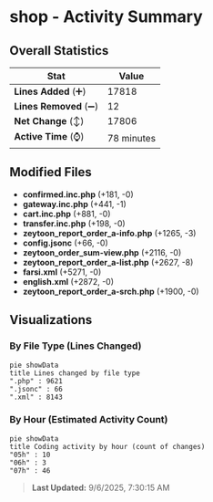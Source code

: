 # shop - Activity Summary 

## Overall Statistics

| Stat                   | Value                                                             |
| ---------------------- | ----------------------------------------------------------------- |
| **Lines Added** (➕)   | 17818                                          |
| **Lines Removed** (➖) | 12                                        |
| **Net Change** (↕)    | 17806                |
| **Active Time** (⌚)   | 78 minutes |


## Modified Files
- **confirmed.inc.php** (+181, -0)
- **gateway.inc.php** (+441, -1)
- **cart.inc.php** (+881, -0)
- **transfer.inc.php** (+198, -0)
- **zeytoon_report_order_a-info.php** (+1265, -3)
- **config.jsonc** (+66, -0)
- **zeytoon_order_sum-view.php** (+2116, -0)
- **zeytoon_report_order_a-list.php** (+2627, -8)
- **farsi.xml** (+5271, -0)
- **english.xml** (+2872, -0)
- **zeytoon_report_order_a-srch.php** (+1900, -0)

## Visualizations

### By File Type (Lines Changed)

```mermaid
pie showData
title Lines changed by file type
".php" : 9621
".jsonc" : 66
".xml" : 8143
```

### By Hour (Estimated Activity Count)

```mermaid
pie showData
title Coding activity by hour (count of changes)
"05h" : 10
"06h" : 3
"07h" : 46
```


> **Last Updated:** 9/6/2025, 7:30:15 AM